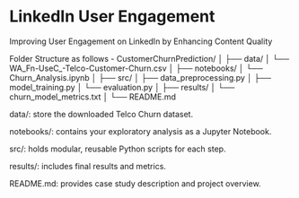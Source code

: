 # LinkedIn User Engagement
Improving User Engagement on LinkedIn by Enhancing Content Quality

Folder Structure as follows - 
CustomerChurnPrediction/
│
├── data/
│   └── WA_Fn-UseC_-Telco-Customer-Churn.csv
│
├── notebooks/
│   └── Churn_Analysis.ipynb
│
├── src/
│   ├── data_preprocessing.py
│   ├── model_training.py
│   └── evaluation.py
│
├── results/
│   └── churn_model_metrics.txt
│
└── README.md

data/: store the downloaded Telco Churn dataset.

notebooks/: contains your exploratory analysis as a Jupyter Notebook.

src/: holds modular, reusable Python scripts for each step.

results/: includes final results and metrics.

README.md: provides case study description and project overview.
